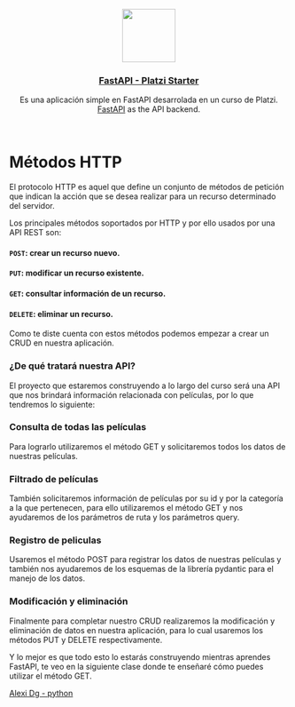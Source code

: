 <p align="center">
  <a href="https://nextjs-fastapi-starter.vercel.app/">
    <img src="https://miro.medium.com/v2/resize:fit:786/format:webp/1*dpXAaEpwsJcs2UbZEp5jJw.png" height="96">
    <h3 align="center">FastAPI - Platzi Starter</h3>
  </a>
</p>

<p align="center">Es una aplicación simple en FastAPI desarrolada en un curso de Platzi. <a href="https://fastapi.tiangolo.com/">FastAPI</a> as the API backend.</p>

<br/>

# Métodos HTTP
El protocolo HTTP es aquel que define un conjunto de métodos de petición que indican la acción que se desea realizar para un recurso determinado del servidor.

Los principales métodos soportados por HTTP y por ello usados por una API REST son:
#### `POST`: crear un recurso nuevo.
#### `PUT`: modificar un recurso existente.
#### `GET`: consultar información de un recurso.
#### `DELETE`: eliminar un recurso.

Como te diste cuenta con estos métodos podemos empezar a crear un CRUD en nuestra aplicación.

### ¿De qué tratará nuestra API?
El proyecto que estaremos construyendo a lo largo del curso será una API que nos brindará información relacionada con películas, por lo que tendremos lo siguiente:

### Consulta de todas las películas
Para lograrlo utilizaremos el método GET y solicitaremos todos los datos de nuestras películas.

### Filtrado de películas
También solicitaremos información de películas por su id y por la categoría a la que pertenecen, para ello utilizaremos el método GET y nos ayudaremos de los parámetros de ruta y los parámetros query.

### Registro de peliculas
Usaremos el método POST para registrar los datos de nuestras películas y también nos ayudaremos de los esquemas de la librería pydantic para el manejo de los datos.

### Modificación y eliminación
Finalmente para completar nuestro CRUD realizaremos la modificación y eliminación de datos en nuestra aplicación, para lo cual usaremos los métodos PUT y DELETE respectivamente.

Y lo mejor es que todo esto lo estarás construyendo mientras aprendes FastAPI, te veo en la siguiente clase donde te enseñaré cómo puedes utilizar el método GET.

<a href="https://github.com/Duran24062005">Alexi Dg - python</a>

